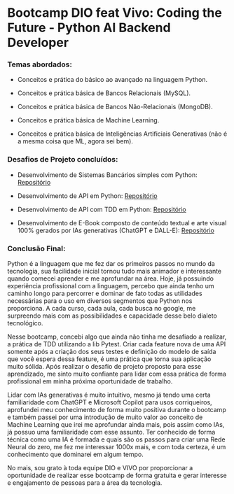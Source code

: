 # Bootcamp DIO feat Vivo: Coding the Future - Python AI Backend Developer

### Temas abordados:
- Conceitos e prática do básico ao avançado na linguagem Python.
  
- Conceitos e prática básica de Bancos Relacionais (MySQL).
  
- Conceitos e prática básica de Bancos Não-Relacionais (MongoDB).
  
- Conceitos e prática básica de Machine Learning.
  
- Conceitos e prática básica de Inteligências Artificiais Generativas (não é a mesma coisa que ML, agora sei bem).
  

### Desafios de Projeto concluídos:
- Desenvolvimento de Sistemas Bancários simples com Python: [Repositório](https://github.com/JhonatasMenezes/bootcamp_python_dio/tree/main/projetos/sistema_bancario_v3)

- Desenvolvimento de API em Python: [Repositório](https://github.com/JhonatasMenezes/bootcamp_python_dio/tree/main/projetos/workout_api)

- Desenvolvimento de API com TDD em Python: [Repositório](https://github.com/JhonatasMenezes/bootcamp_python_dio/tree/main/projetos/tdd_project)

- Desenvolvimento de E-Book composto de conteúdo textual e arte visual 100% gerados por IAs generativas (ChatGPT e DALL-E): [Repositório](https://github.com/JhonatasMenezes/lab-natty-or-not/)

### Conclusão Final:
Python é a linguagem que me fez dar os primeiros passos no mundo da tecnologia, sua facilidade inicial tornou tudo mais animador e interessante quando comecei aprender e me aprofundar na área. Hoje, já possuindo experiência profissional com a linguagem, percebo que ainda tenho um caminho longo para percorrer e dominar de fato todas as utilidades necessárias para o uso em diversos segmentos que Python nos proporciona. A cada curso, cada aula, cada busca no google, me surpreendo mais com as possibilidades e capacidade desse belo dialeto tecnológico. 

Nesse bootcamp, concebi algo que ainda não tinha me desafiado a realizar, a prática de TDD utilizando a lib Pytest. Criar cada feature nova de uma API somente após a criação dos seus testes e definição do modelo de saída que você espera dessa feature, é uma prática que torna sua aplicação muito sólida. Após realizar o desafio de projeto proposto para esse aprendizado, me sinto muito confiante para lidar com essa prática de forma profissional em minha próxima oportunidade de trabalho.

Lidar com IAs generativas é muito intuitivo, mesmo já tendo uma certa familiaridade com ChatGPT e Microsoft Copilot para usos corriqueiros, aprofundei meu conhecimento de forma muito positiva durante o bootcamp e também passei por uma introdução de muito valor ao conceito de Machine Learning que irei me aprofundar ainda mais, pois assim como IAs, já possuo uma familiaridade com esse assunto. Ter conhecido de forma técnica como uma IA é formada e quais são os passos para criar uma Rede Neural do zero, me fez me interessar 1000x mais, e com toda certeza, é um conhecimento que dominarei em algum tempo.

No mais, sou grato à toda equipe DIO e VIVO por proporcionar a oportunidade de realizar esse bootcamp de forma gratuita e gerar interesse e engajamento de pessoas para a área da tecnologia.
